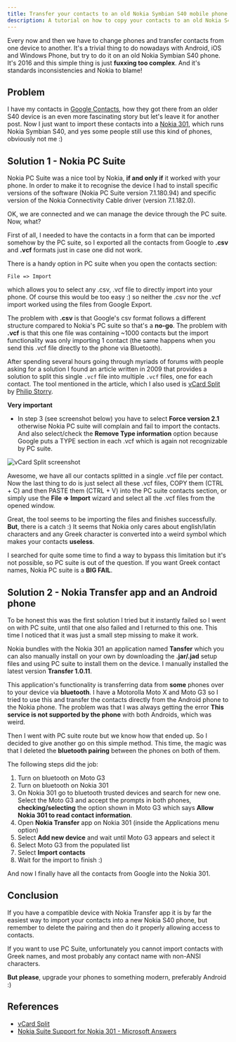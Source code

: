 ```yaml
---
title: Transfer your contacts to an old Nokia Symbian S40 mobile phone
description: A tutorial on how to copy your contacts to an old Nokia S40 phone.
---
```


Every now and then we have to change phones and transfer contacts from one device to another. It's a trivial thing to do nowadays with Android, iOS and Windows Phone, but try to do it on an old Nokia Symbian S40 phone. It's 2016 and this simple thing is just **fuxxing too complex**. And it's standards inconsistencies and Nokia to blame!

## Problem

I have my contacts in [Google Contacts](https://contacts.google.com), how they got there from an older S40 device is an even more fascinating story but let's leave it for another post. Now I just want to import these contacts into a [Nokia 301](http://www.gsmarena.com/nokia_301-5323.php), which runs Nokia Symbian S40, and yes some people still use this kind of phones, obviously not me :)

## Solution 1 - Nokia PC Suite

Nokia PC Suite was a nice tool by Nokia, **if and only if** it worked with your phone. In order to make it to recognise the device I had to install specific versions of the software (Nokia PC Suite version 7.1.180.94) and specific version of the Nokia Connectivity Cable driver (version 7.1.182.0).

OK, we are connected and we can manage the device through the PC suite. Now, what?

First of all, I needed to have the contacts in a form that can be imported somehow by the PC suite, so I exported all the contacts from Google to **.csv** and **.vcf** formats just in case one did not work.

There is a handy option in PC suite when you open the contacts section:

```
File => Import
```

which allows you to select any .csv, .vcf file to directly import into your phone. Of course this would be too easy :) so neither the .csv nor the .vcf import worked using the files from Google Export.

The problem with **.csv** is that Google's csv format follows a different structure compared to Nokia's PC suite so that's a **no-go**. The problem with **.vcf** is that this one file was containing ~1000 contacts but the import functionality was only importing 1 contact (the same happens when you send this .vcf file directly to the phone via Bluetooth).

After spending several hours going through myriads of forums with people asking for a solution I found an article written in 2009 that provides a solution to split this single `.vcf` file into multiple `.vcf` files, one for each contact. The tool mentioned in the article, which I also used is [vCard Split](http://www.philipstorry.net/software/vcardsplit) by [Philip Storry](http://www.philipstorry.net/).

**Very important**

* In step 3 (see screenshot below) you have to select **Force version 2.1** otherwise Nokia PC suite will complain and fail to import the contacts. And also select/check the **Remove Type information** option because Google puts a TYPE section in each .vcf which is again not recognizable by PC suite.

![vCard Split screenshot](/articles/nokia-symbian-s40-contacts-transfer/vcard-screenshot.png "vCard Split screenshot")

Awesome, we have all our contacts splitted in a single .vcf file per contact. Now the last thing to do is just select all these .vcf files, COPY them (CTRL + C) and then PASTE them (CTRL + V) into the PC suite contacts section, or simply use the **File => Import** wizard and select all the .vcf files from the opened window.

Great, the tool seems to be importing the files and finishes successfully. **But**, there is a catch :) It seems that Nokia only cares about english/latin characters and any Greek character is converted into a weird symbol which makes your contacts **useless**. 

I searched for quite some time to find a way to bypass this limitation but it's not possible, so PC suite is out of the question. If you want Greek contact names, Nokia PC suite is a **BIG FAIL**.

## Solution 2 - Nokia Transfer app and an Android phone

To be honest this was the first solution I tried but it instantly failed so I went on with PC suite, until that one also failed and I returned to this one. This time I noticed that it was just a small step missing to make it work.

Nokia bundles with the Nokia 301 an application named **Tansfer** which you can also manually install on your own by downloading the **.jar/.jad** setup files and using PC suite to install them on the device. I manually installed the latest version **Transfer 1.0.11**.

This application's functionality is transferring data from **some** phones over to your device via **bluetooth**. I have a Motorolla Moto X and Moto G3 so I tried to use this and transfer the contacts directly from the Android phone to the Nokia phone. The problem was that I was always getting the error **This service is not supported by the phone** with both Androids, which was weird.

Then I went with PC suite route but we know how that ended up. So I decided to give another go on this simple method. This time, the magic was that I deleted the **bluetooth pairing** between the phones on both of them. 

The following steps did the job:

1. Turn on bluetooth on Moto G3
2. Turn on bluetooth on Nokia 301
3. On Nokia 301 go to bluetooth trusted devices and search for new one. Select the Moto G3 and accept the prompts in both phones, **checking/selecting** the option shown in Moto G3 which says **Allow Nokia 301 to read contact information**.
4. Open **Nokia Transfer** app on Nokia 301 (inside the Applications menu option)
5. Select **Add new device** and wait until Moto G3 appears and select it
6. Select Moto G3 from the populated list
7. Select **Import contacts**
8. Wait for the import to finish :)

And now I finally have all the contacts from Google into the Nokia 301.

## Conclusion

If you have a compatible device with Nokia Transfer app it is by far the easiest way to import your contacts into a new Nokia S40 phone, but remember to delete the pairing and then do it properly allowing access to contacts.

If you want to use PC Suite, unfortunately you cannot import contacts with Greek names, and most probably any contact name with non-ANSI characters.

**But please**, upgrade your phones to something modern, preferably Android :) 

## References

* [vCard Split](http://www.philipstorry.net/software/vcardsplit)
* [Nokia Suite Support for Nokia 301 - Microsoft Answers](http://answers.microsoft.com/en-us/mobiledevices/forum/mdasha/nokia-suite-support-for-nokia-301/58a39104-d1ff-4ff1-91af-983ded51ea27)

